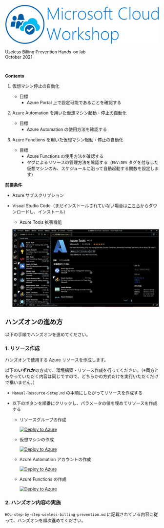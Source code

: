 ![Microsoft Cloud Workshop](images/ms-cloud-workshop.png)

Useless Billing Prevention
Hands-on lab  
October 2021

<br />

**Contents**

1. 仮想マシン停止の自動化

    - 目標
        - Azure Portal 上で設定可能であることを確認する

2. Azure Automation を用いた仮想マシン起動・停止の自動化

    - 目標
        - Azure Automation の使用方法を確認する

3. Azure Functions を用いた仮想マシン起動・停止の自動化

    - 目標
        - Azure Functions の使用方法を確認する
        - タグによるリソースの管理方法を確認する（`ENV:DEV` タグを付与した仮想マシンのみ、スケジュールに沿って自動起動する関数を設定します）

**前提条件**

- Azure サブスクリプション
- Visual Studio Code（まだインストールされていない場合は[こちら](https://azure.microsoft.com/ja-jp/products/visual-studio-code/)からダウンロードし、インストール）

    - Azure Tools 拡張機能

    ![alt text](./images/prep-install-azuretools.png)

## ハンズオンの進め方

以下の手順でハンズオンを進めてください。

### **1. リソース作成**

ハンズオンで使用する Azure リソースを作成します。

以下の**いずれか**の方式で、環境構築・リソース作成を行ってください。（※両方ともやっていただく内容は同じですので、どちらかの方式だけを実行いただくだけで構いません。）

- `Manual-Resource-Setup.md` の手順にしたがってリソースを作成する
- 以下のボタンを順番にクリックし、パラメータの値を埋めてリソースを作成する

    - リソースグループの作成

        [![Deploy to Azure](https://aka.ms/deploytoazurebutton)](https%3A%2F%2Fraw.githubusercontent.com%2Fkohei3110%2FUseless-Billing-Prevention-Hands-on-Lab%2Fmaster%2Fazure-templates%2F00-resource-group%2Fresource-group.json) 
    - 仮想マシンの作成

        [![Deploy to Azure](https://aka.ms/deploytoazurebutton)](https%3A%2F%2Fraw.githubusercontent.com%2Fkohei3110%2FUseless-Billing-Prevention-Hands-on-Lab%2Fmaster%2Fazure-templates%2F01-virtual-machine%2Fvirtual-machine.json) 

    - Azure Automation アカウントの作成

        [![Deploy to Azure](https://aka.ms/deploytoazurebutton)](https%3A%2F%2Fraw.githubusercontent.com%2Fkohei3110%2FUseless-Billing-Prevention-Hands-on-Lab%2Fmaster%2Fazure-templates%2F02-azure-automation%2Fazure-automation.json) 

    - Azure Functions の作成

        [![Deploy to Azure](https://aka.ms/deploytoazurebutton)](https%3A%2F%2Fraw.githubusercontent.com%2Fkohei3110%2FUseless-Billing-Prevention-Hands-on-Lab%2Fmaster%2Fazure-templates%2F03-azure-functions%2Fazure-functions.json) 

### **2. ハンズオン内容の実施**

`HOL-step-by-step-useless-billing-prevention.md` に記載されている内容に従って、ハンズオンを順次進めてください。
